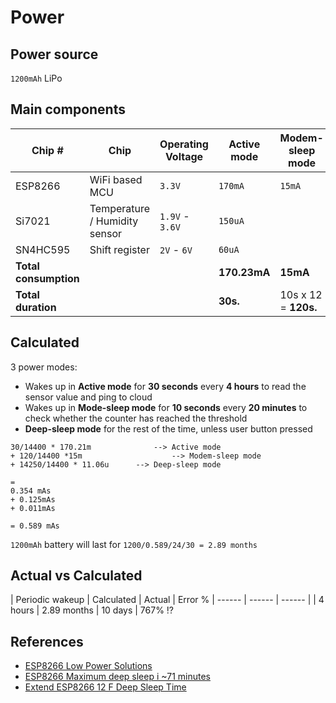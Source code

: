 # Power

## Power source

`1200mAh` LiPo

## Main components

| Chip # | Chip | Operating Voltage | Active mode | Modem-sleep mode | Deep-sleep mode |
| ------ | ------ | ------ | ------ | ------ | ------ |
| ESP8266 | WiFi based MCU | `3.3V` | `170mA` | `15mA` | `10uA` |
| Si7021 | Temperature / Humidity sensor | `1.9V` - `3.6V` | `150uA` |  | `60nA` |
| SN4HC595 | Shift register | `2V` - `6V` | `60uA` |  | `1uA` |
| **Total consumption** | | | **170.23mA** | **15mA** | **11.06uA** |
| **Total duration** | | | **30s.** | 10s x 12 = **120s.** |**4h.** |

## Calculated

3 power modes:

- Wakes up in **Active mode** for **30 seconds** every **4 hours** to read the sensor value and ping to cloud
- Wakes up in **Mode-sleep mode** for **10 seconds** every **20 minutes** to check whether the counter has reached the threshold
- **Deep-sleep mode** for the rest of the time, unless user button pressed

```
30/14400 * 170.21m 				--> Active mode
+ 120/14400 *15m					--> Modem-sleep mode
+ 14250/14400 * 11.06u 		--> Deep-sleep mode

=
0.354 mAs
+ 0.125mAs
+ 0.011mAs

= 0.589 mAs
```

`1200mAh` battery will last for `1200/0.589/24/30 = 2.89 months`

## Actual vs Calculated

| Periodic wakeup | Calculated | Actual | Error %
| ------ | ------ | ------ |
| 4 hours | 2.89 months | 10 days | 767% ⁉️

## References

- [ESP8266 Low Power Solutions](https://www.espressif.com/sites/default/files/9b-esp8266-low_power_solutions_en_0.pdf)
- [ESP8266 Maximum deep sleep i ~71 minutes](https://www.losant.com/blog/making-the-esp8266-low-powered-with-deep-sleep)
- [Extend ESP8266 12 F Deep Sleep Time](https://electronics.stackexchange.com/questions/306374/extend-esp8266-12-f-deep-sleep-time)
